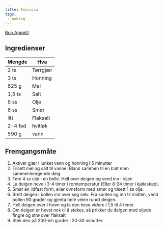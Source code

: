```yaml
---
title: Foccacia
tags: 
 - baking
---
```


[Bon Appetit](https://www.bonappetit.com/recipe/easy-no-knead-focaccia)

## Ingredienser
Mengde | Hva
---|---
2 ts | Tørrgjær
3 ts | Honning
625 g | Mel
1,5 ts | Salt
6 ss | Olje
6 ss | Smør
litt | Flaksalt
2-4 fed | hvitløk
590 g | vann

## Fremgangsmåte
1. Aktiver gjær i lunket vann og honning i 5 minutter
2. Tilsett mel og salt til vanne. Bland sammen til en bløt men sammenhengende deig
3. Tøm 4 ss olje i en bolle. Hell over deigen og vend inn i oljen
4. La deigen heve i 3-4 timer i romtemperatur (Eller 8-24 timer i kjøleskap).
5. Smør en ildfast form, eller ovnsform med smør og tilsett 1 ss olje.
6. Brett deigen i bollen inn over seg selv. Fra kanten og inn til midten, vend bollen 90 grader og gjenta hele veien rundt deigen.
7. Hell deigen over i foren og la den heve videre i 1,5 til 4 timer.
8. Om deigen er hevet nok til å stekes, så prikker du deigen med oljede fingre og strø over flaksalt
9. Stek den på 200-ish grader i 20-30 minutter.
